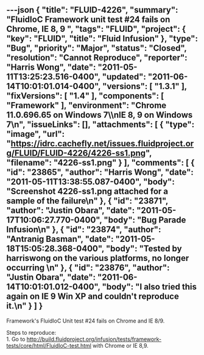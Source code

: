 ---json
{
  "title": "FLUID-4226",
  "summary": "FluidIoC Framework unit test #24 fails on Chrome, IE 8, 9 ",
  "tags": "FLUID",
  "project": {
    "key": "FLUID",
    "title": "Fluid Infusion"
  },
  "type": "Bug",
  "priority": "Major",
  "status": "Closed",
  "resolution": "Cannot Reproduce",
  "reporter": "Harris Wong",
  "date": "2011-05-11T13:25:23.516-0400",
  "updated": "2011-06-14T10:01:01.014-0400",
  "versions": [
    "1.3.1"
  ],
  "fixVersions": [
    "1.4"
  ],
  "components": [
    "Framework"
  ],
  "environment": "Chrome 11.0.696.65 on Windows 7\\\nIE 8, 9 on Windows 7\n",
  "issueLinks": [],
  "attachments": [
    {
      "type": "image",
      "url": "https://idrc.cachefly.net/issues.fluidproject.org/FLUID/FLUID-4226/4226-ss1.png",
      "filename": "4226-ss1.png"
    }
  ],
  "comments": [
    {
      "id": "23865",
      "author": "Harris Wong",
      "date": "2011-05-11T13:38:55.087-0400",
      "body": "Screenshot 4226-ss1.png attached for a sample of the failure\n"
    },
    {
      "id": "23871",
      "author": "Justin Obara",
      "date": "2011-05-17T10:06:27.770-0400",
      "body": "Bug Parade Infusion\n"
    },
    {
      "id": "23874",
      "author": "Antranig Basman",
      "date": "2011-05-18T15:05:28.368-0400",
      "body": "Tested by harriswong on the various platforms, no longer occurring &#x20;\n"
    },
    {
      "id": "23876",
      "author": "Justin Obara",
      "date": "2011-06-14T10:01:01.012-0400",
      "body": "I also tried this again on IE 9 Win XP and couldn't reproduce it.\n"
    }
  ]
}
---
Framework's FluidIoC Unit test #24 fails on Chrome and IE 8/9.

Steps to reproduce:\
1\. Go to <http://build.fluidproject.org/infusion/tests/framework-tests/core/html/FluidIoC-test.html> with Chrome or IE 8,9.

        